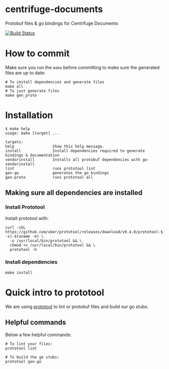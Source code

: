 # centrifuge-documents
Protobuf files &amp; go bindings for Centrifuge Documents

[![Build Status](https://travis-ci.com/centrifuge/centrifuge-protobufs.svg?token=Sbf68xBZUZLMB3kGTKcX&branch=master)](https://travis-ci.com/centrifuge/centrifuge-protobufs)


# How to commit
Make sure you run the `make` before committing to make sure the generated files are up to date:

```bash,
# To install dependencies and generate files
make all
# To just generate files
make gen_proto
```

# Installation

```
$ make help
usage: make [target] ...

targets:
help                 Show this help message.
install              Install dependencies required to generate bindings & documentation
vendorinstall        Installs all protobuf dependencies with go-vendorinstall
lint                 runs prototool lint
gen-go               generates the go bindings
gen-proto            runs prototool all
```
## Making sure all dependencies are installed
### Install Prototool
Install prototool with:

```
curl -sSL https://github.com/uber/prototool/releases/download/v0.4.0/prototool-$(uname -s)-$(uname -m) \
  -o /usr/local/bin/prototool && \
  chmod +x /usr/local/bin/prototool && \
  prototool -h
```

### Install dependencies
```
make install
```

# Quick intro to prototool
We are using [prototool](https://github.com/uber/prototool) to lint or protobuf
files and build our go stubs.

## Helpful commands

Below a few helpful commands:

```
# To lint your files:
prototool lint

# To build the go stubs:
prototool gen-go

```

